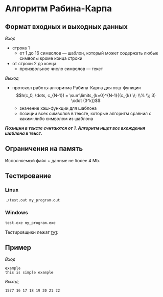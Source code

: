 # Алгоритм Рабина-Карпа

## Формат входных и выходных данных

*Вход*
* строка 1
	* от 1 до 16 символов — шаблон, который может содержать любые символы кроме конца строки
* от строки 2 до конца
	* произвольное число символов — текст

*Выход*
* протокол работы алгоритма Рабина-Карпа для хэш-функции $$h(c_0, \dots, c_{N-1}) = \sum\limits_{k=0}^{N-1}{(c_{k} \\; \\% \\; 3) \cdot (3^k)}$$
	* значение хэш-функции для шаблона
	* позиции всех символов в тексте, которые алгоритм сравнил с каким-либо символом из шаблона

***Позиции в тексте считаются от 1. Алгоритм ищет все вхождения шаблона в текст.***

## Ограничения на память

Исполняемый файл + данные не более 4 Mb.

## Тестирование

### Linux

```Bash
./test.out my_program.out
```

### Windows

```bat
test.exe my_program.exe
```

Тестировщики лежат [тут](test).

## Пример

*Вход*
```
example
this is simple example
```
*Выход*
```
1577 16 17 18 19 20 21 22
```
